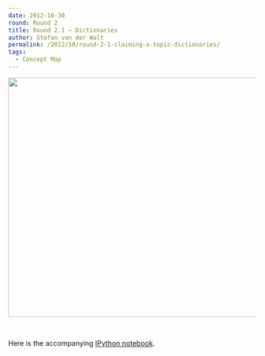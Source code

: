 ```yaml
---
date: 2012-10-30
round: Round 2
title: Round 2.1 – Dictionaries
author: Stefan van der Walt
permalink: /2012/10/round-2-1-claiming-a-topic-dictionaries/
tags:
  - Concept Map
---
```

[<img class="alignnone size-full wp-image-1146" title="dictionary" src="/uploads/2012/10/dictionary1.png" alt="" width="805" height="486" />][1]

&nbsp;

Here is the accompanying [IPython notebook][2].

 [1]: /uploads/2012/10/dictionary1.png
 [2]: http://nbviewer.ipython.org/4080392/
